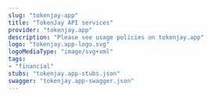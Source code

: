 ```yaml
---
slug: "tokenjay-app"
title: "TokenJay API services"
provider: "tokenjay.app"
description: "Please see usage policies on tokenjay.app"
logo: "tokenjay.app-logo.svg"
logoMediaType: "image/svg+xml"
tags:
- "financial"
stubs: "tokenjay.app-stubs.json"
swagger: "tokenjay.app-swagger.json"
---
```

